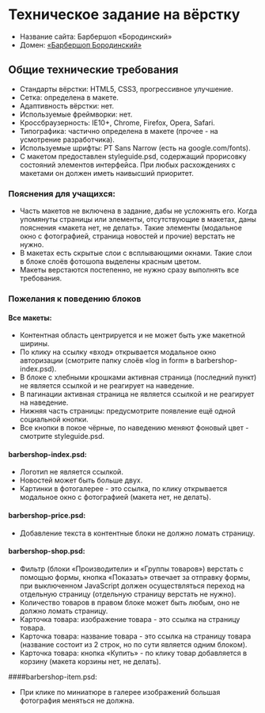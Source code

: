 # Техническое задание на вёрстку

* Название сайта: Барбершоп «Бородинский»
* Домен: [«Барбершоп Бородинский»](https://mebius01.github.io/barbershop/)

## Общие технические требования

* Стандарты вёрстки: HTML5, CSS3, прогрессивное улучшение.
* Сетка: определена в макете.
* Адаптивность вёрстки: нет.
* Используемые фреймворки: нет.
* Кроссбраузерность: IE10+, Chrome, Firefox, Opera, Safari.
* Типографика: частично определена в макете (прочее - на усмотрение разработчика).
* Используемые шрифты: PT Sans Narrow (есть на google.com/fonts).
* С макетом предоставлен styleguide.psd, содержащий прорисовку состояний элементов интерфейса. При любых расхождениях с макетами он должен иметь наивысший приоритет.

### Пояснения для учащихся:

* Часть макетов не включена в задание, дабы не усложнять его. Когда упомянуты страницы или элементы, отсутствующие в макетах, даны пояснения «макета нет, не делать». Такие элементы (модальное окно с фотографией, страница новостей и прочие) верстать не нужно.
* В макетах есть скрытые слои с всплывающими окнами. Такие слои в блоке слоёв фотошопа выделены красным цветом.
* Макеты верстаются постепенно, не нужно сразу выполнять все требования.

### Пожелания к поведению блоков

#### Все макеты:

* Контентная область центрируется и не может быть уже макетной ширины.
* По клику на ссылку «вход» открывается модальное окно авторизации (смотрите папку слоёв «log in form» в barbershop-index.psd).
* В блоке с хлебными крошками активная страница (последний пункт) не является ссылкой и не реагирует на наведение.
* В пагинации активная страница не является ссылкой и не реагирует на наведение.
* Нижняя часть страницы: предусмотрите появление ещё одной социальной кнопки.
* Все кнопки в покое чёрные, по наведению меняют фоновый цвет - смотрите styleguide.psd.

#### barbershop-index.psd:

* Логотип не является ссылкой.
* Новостей может быть больше двух.
* Картинки в фотогалерее - это ссылка, по клику открывается модальное окно с фотографией (макета нет, не делать).

#### barbershop-price.psd:

* Добавление текста в контентные блоки не должно ломать страницу.

#### barbershop-shop.psd:

* Фильтр (блоки «Производители» и «Группы товаров») верстать с помощью формы, кнопка «Показать» отвечает за отправку формы, при выключенном JavaScript должен осуществляться переход на отдельную страницу (отдельную страницу верстать не нужно).
* Количество товаров в правом блоке может быть любым, оно не должно ломать страницу.
* Карточка товара: изображение товара - это ссылка на страницу товара.
* Карточка товара: название товара - это ссылка на страницу товара (название состоит из 2 строк, но по сути является одним блоком).
* Карточка товара: кнопка «Купить» - по клику товар добавляется в корзину (макета корзины нет, не делать).

####barbershop-item.psd:

* При клике по миниатюре в галерее изображений большая фотография меняться не должна.
